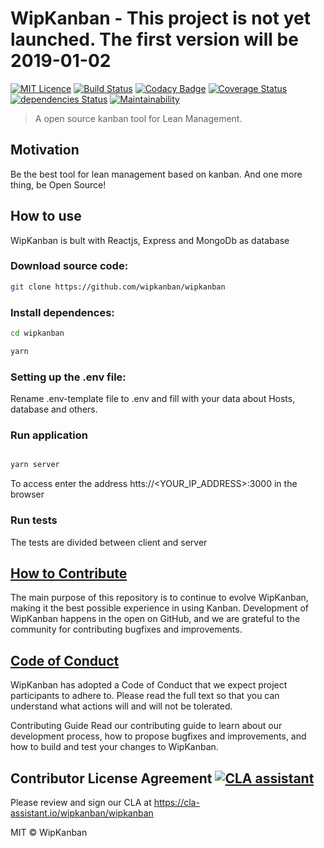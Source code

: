 # WipKanban - **This project is not yet launched. The first version will be 2019-01-02**
[![MIT Licence](https://badges.frapsoft.com/os/mit/mit.png?v=103)](https://github.com/wipkanban/wipkanban/blob/master/LICENSE)
[![Build Status](https://travis-ci.org/wipkanban/wipkanban.svg?branch=travisci)](https://travis-ci.org/wipkanban/wipkanban)
[![Codacy Badge](https://api.codacy.com/project/badge/Grade/3fabcb66f2ee4c0f907ee76b48199da3)](https://www.codacy.com/app/WipKanban/wipkanban?utm_source=github.com&amp;utm_medium=referral&amp;utm_content=wipkanban/wipkanban&amp;utm_campaign=Badge_Grade)
[![Coverage Status](https://coveralls.io/repos/github/wipkanban/wipkanban/badge.svg?branch=master)](https://coveralls.io/github/wipkanban/wipkanban?branch=master)
[![dependencies Status](https://david-dm.org/wipkanban/wipkanban/status.svg)](https://david-dm.org/wipkanban/wipkanban)
[![Maintainability](https://api.codeclimate.com/v1/badges/eedd7e6c383189520346/maintainability)](https://codeclimate.com/github/wipkanban/wipkanban/maintainability)
>A open source kanban tool for Lean Management.

## Motivation
Be the best tool for lean management based on kanban. And one more thing, be Open Source!

## How to use
WipKanban is bult with Reactjs, Express and MongoDb as database

### Download source code:

```bash
git clone https://github.com/wipkanban/wipkanban
```

### Install dependences:
```bash
cd wipkanban

yarn
```

### Setting up the .env file:
Rename .env-template file to .env and fill with your data about Hosts, database and others.

### Run application
```bash

yarn server

```
To access enter the address htts://<YOUR_IP_ADDRESS>:3000 in the browser

### Run tests
The tests are divided between client and server

## [How to Contribute](https://github.com/wipkanban/wipkanban/blob/master/CONTRIBUTING.md)
The main purpose of this repository is to continue to evolve WipKanban, making it the best possible experience in using Kanban. Development of WipKanban happens in the open on GitHub, and we are grateful to the community for contributing bugfixes and improvements.

## [Code of Conduct](https://github.com/wipkanban/wipkanban/blob/master/CODE_OF_CONDUCT.md)
WipKanban has adopted a Code of Conduct that we expect project participants to adhere to. Please read the full text so that you can understand what actions will and will not be tolerated.

Contributing Guide
Read our contributing guide to learn about our development process, how to propose bugfixes and improvements, and how to build and test your changes to WipKanban.

## Contributor License Agreement [![CLA assistant](https://cla-assistant.io/readme/badge/wipkanban/wipkanban)](https://cla-assistant.io/wipkanban/wipkanban)
Please review and sign our CLA at https://cla-assistant.io/wipkanban/wipkanban

MIT © WipKanban
